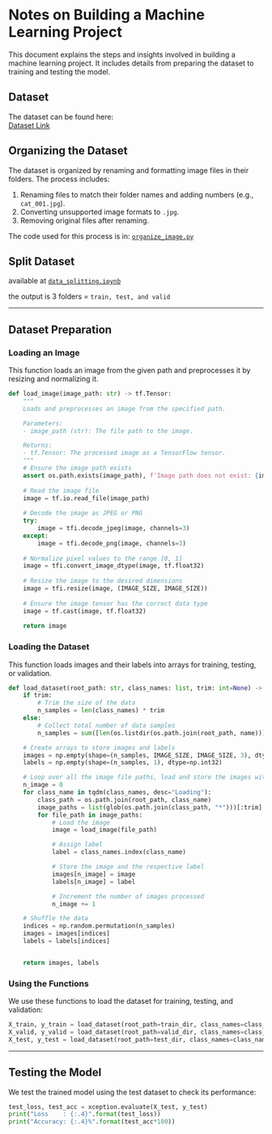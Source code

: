 # **Notes on Building a Machine Learning Project**

This document explains the steps and insights involved in building a machine learning project. It includes details from preparing the dataset to training and testing the model.

## **Dataset**

The dataset can be found here:  
[Dataset Link](https://www.kaggle.com/datasets/rizkyyk/dataset-food-classification/data)

## **Organizing the Dataset**  

The dataset is organized by renaming and formatting image files in their folders. The process includes:  
1. Renaming files to match their folder names and adding numbers (e.g., `cat_001.jpg`).  
2. Converting unsupported image formats to `.jpg`.  
3. Removing original files after renaming.  

The code used for this process is in: [`organize_image.py`](https://github.com/NV-Bite/Develop-ML/blob/main/image_classification/organize_image.py)   

## Split Dataset

available at [`data_splitting.ipynb`](https://github.com/NV-Bite/Develop-ML/blob/main/image_classification/split_dataset.ipynb)

the output is 3 folders = `train, test, and valid`

---

## **Dataset Preparation**

### **Loading an Image**

This function loads an image from the given path and preprocesses it by resizing and normalizing it.

```python
def load_image(image_path: str) -> tf.Tensor:
    """
    Loads and preprocesses an image from the specified path.

    Parameters:
    - image_path (str): The file path to the image.

    Returns:
    - tf.Tensor: The processed image as a TensorFlow tensor.
    """
    # Ensure the image path exists
    assert os.path.exists(image_path), f'Image path does not exist: {image_path}'
    
    # Read the image file
    image = tf.io.read_file(image_path)
    
    # Decode the image as JPEG or PNG
    try:
        image = tfi.decode_jpeg(image, channels=3)
    except:
        image = tfi.decode_png(image, channels=3)
    
    # Normalize pixel values to the range [0, 1]
    image = tfi.convert_image_dtype(image, tf.float32)
    
    # Resize the image to the desired dimensions
    image = tfi.resize(image, (IMAGE_SIZE, IMAGE_SIZE))
    
    # Ensure the image tensor has the correct data type
    image = tf.cast(image, tf.float32)
    
    return image
```

### **Loading the Dataset**

This function loads images and their labels into arrays for training, testing, or validation.

```python
def load_dataset(root_path: str, class_names: list, trim: int=None) -> Tuple[np.ndarray, np.ndarray]:
    if trim:
        # Trim the size of the data
        n_samples = len(class_names) * trim
    else:
        # Collect total number of data samples
        n_samples = sum([len(os.listdir(os.path.join(root_path, name))) for name in class_names])

    # Create arrays to store images and labels
    images = np.empty(shape=(n_samples, IMAGE_SIZE, IMAGE_SIZE, 3), dtype=np.float32)
    labels = np.empty(shape=(n_samples, 1), dtype=np.int32)

    # Loop over all the image file paths, load and store the images with respective labels
    n_image = 0
    for class_name in tqdm(class_names, desc="Loading"):
        class_path = os.path.join(root_path, class_name)
        image_paths = list(glob(os.path.join(class_path, "*")))[:trim]
        for file_path in image_paths:
            # Load the image
            image = load_image(file_path)

            # Assign label
            label = class_names.index(class_name)

            # Store the image and the respective label
            images[n_image] = image
            labels[n_image] = label

            # Increment the number of images processed
            n_image += 1

    # Shuffle the data
    indices = np.random.permutation(n_samples)
    images = images[indices]
    labels = labels[indices]


    return images, labels
```

### **Using the Functions**

We use these functions to load the dataset for training, testing, and validation:

```python
X_train, y_train = load_dataset(root_path=train_dir, class_names=class_names)
X_valid, y_valid = load_dataset(root_path=valid_dir, class_names=class_names)
X_test, y_test = load_dataset(root_path=test_dir, class_names=class_names)
```

---

## **Testing the Model**

We test the trained model using the test dataset to check its performance:

```python
test_loss, test_acc = xception.evaluate(X_test, y_test)
print("Loss    : {:.4}".format(test_loss))
print("Accuracy: {:.4}%".format(test_acc*100))
```
